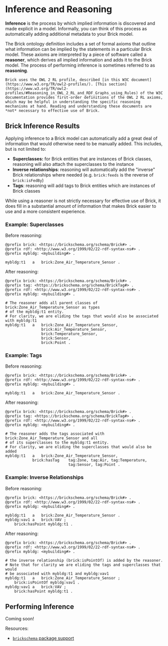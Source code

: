 Inference and Reasoning
=======================

**Inference** is the process by which implied information is discovered and made explicit in a model. Informally, you can think of this process as automatically adding additional metadata to your Brick model.

The Brick ontology definition includes a set of formal axioms that outline what information can be implied by the statements in a particular Brick model. These axioms are interpreted by a piece of software called a **reasoner**, which derives all implied information and adds it to the Brick model. The process of performing inference is sometimes referred to as **reasoning**.

```{note}
Brick uses the OWL 2 RL profile, described [in this W3C document](https://www.w3.org/TR/owl2-profiles/). [This section](https://www.w3.org/TR/owl2-profiles/#Reasoning_in_OWL_2_RL_and_RDF_Graphs_using_Rules) of the W3C documentation provides first-order definitions of the OWL 2 RL axioms, which may be helpful in understanding the specific reasoning mechanisms at hand. Reading and understanding these documents are *not* necessary to effective use of Brick.
```

## Brick Inference Results

Applying inference to a Brick model can automatically add a great deal of information that would otherwise need to be manually added. This includes, but is not limited to:

- **Superclasses:** for Brick entities that are instances of Brick classes, reasoning will also attach the superclasses to the instance
- **Inverse relationships**: reasoning will automatically add the "inverse" Brick relationships where needed (e.g. `brick:feeds` is the reverse of `brick:isFedBy`)
- **Tags**: reasoning will add tags to Brick entities which are instances of Brick classes

While using a reasoner is not strictly necessary for effective use of Brick, it does fill in a substantial amount of information that makes Brick easier to use and a more consistent experience.

### Example: Superclasses

Before reasoning:

```turtle
@prefix brick: <https://brickschema.org/schema/Brick#> .
@prefix rdf: <http://www.w3.org/1999/02/22-rdf-syntax-ns#> .
@prefix mybldg: <mybuilding#> .

mybldg:t1   a   brick:Zone_Air_Temperature_Sensor .
```

After reasoning:

```turtle
@prefix brick: <https://brickschema.org/schema/Brick#> .
@prefix tag: <https://brickschema.org/schema/BrickTag#> .
@prefix rdf: <http://www.w3.org/1999/02/22-rdf-syntax-ns#> .
@prefix mybldg: <mybuilding#> .

# The reasoner adds all parent classes of brick:Zone_Air_Temperature_Sensor as types
# of the mybldg:t1 entity.
# For clarity, we are eliding the tags that would also be associated with mybldg:t1
mybldg:t1   a   brick:Zone_Air_Temperature_Sensor,
                brick:Air_Temperature_Sensor,
                brick:Temperature_Sensor,
                brick:Sensor,
                brick:Point .
```

### Example: Tags

Before reasoning:

```turtle
@prefix brick: <https://brickschema.org/schema/Brick#> .
@prefix rdf: <http://www.w3.org/1999/02/22-rdf-syntax-ns#> .
@prefix mybldg: <mybuilding#> .

mybldg:t1   a   brick:Zone_Air_Temperature_Sensor .
```

After reasoning:

```turtle
@prefix brick: <https://brickschema.org/schema/Brick#> .
@prefix tag: <https://brickschema.org/schema/BrickTag#> .
@prefix rdf: <http://www.w3.org/1999/02/22-rdf-syntax-ns#> .
@prefix mybldg: <mybuilding#> .

# The reasoner adds the tags associated with brick:Zone_Air_Temperature_Sensor and all
# of its superclasses to the mybldg:t1 entity.
# For clarity, we are eliding the superclasses that would also be added
mybldg:t1   a   brick:Zone_Air_Temperature_Sensor,
            brick:hasTag    tag:Zone, tag:Air, tag:Temperature,
                            tag:Sensor, tag:Point .
```

### Example: Inverse Relationships

Before reasoning:

```turtle
@prefix brick: <https://brickschema.org/schema/Brick#> .
@prefix rdf: <http://www.w3.org/1999/02/22-rdf-syntax-ns#> .
@prefix mybldg: <mybuilding#> .

mybldg:t1   a   brick:Zone_Air_Temperature_Sensor .
mybldg:vav1 a   brick:VAV ;
    brick:hasPoint mybldg:t1 .
```

After reasoning:

```turtle
@prefix brick: <https://brickschema.org/schema/Brick#> .
@prefix rdf: <http://www.w3.org/1999/02/22-rdf-syntax-ns#> .
@prefix mybldg: <mybuilding#> .

# the inverse relationship (brick:isPointOf) is added by the reasoner.
# Note that for clarity we are eliding the tags and superclasses that would
# be associated with mybldg:t1 and mybldg:vav1
mybldg:t1   a   brick:Zone_Air_Temperature_Sensor ;
    brick:isPointOf mybldg:vav1 .
mybldg:vav1 a   brick:VAV ;
    brick:hasPoint mybldg:t1 .
```

## Performing Inference

Coming soon!

Resources:
- [`brickschema` package support](https://brickschema.readthedocs.io/en/latest/quickstart.html)

